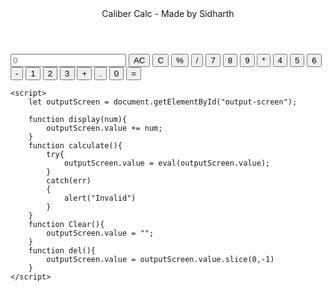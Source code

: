 <!DOCTYPE html>
<html lang="en">
<head>
    <meta charset="UTF-8">
    <meta http-equiv="X-UA-Compatible" content="IE=edge">
    <meta name="viewport" content="width=device-width, initial-scale=1.0">
    <link rel="stylesheet" href="style.css"</link>
    <title>Caliber Calc</title>
    <header class="heading">Caliber Calc - Made by Sidharth</header>
</head>
<body>
    <div class="container">
        <div class="calculator">
            <input type="text" placeholder="0" id="output-screen">
            <button onclick="Clear()">AC</button>
            <button onclick="del()">C</button>
            <button onclick="display('%')">%</button>
            <button onclick="display('/')">/</button>
            <button onclick="display('7')">7</button>
            <button onclick="display('8')">8</button>
            <button onclick="display('9')">9</button>
            <button onclick="display('*')">*</button>
            <button onclick="display('4')">4</button>
            <button onclick="display('5')">5</button>
            <button onclick="display('6')">6</button>
            <button onclick="display('-')">-</button>
            <button onclick="display('1')">1</button>
            <button onclick="display('2')">2</button>
            <button onclick="display('3')">3</button>
            <button onclick="display('+')">+</button>
            <button onclick="display('.')">.</button>
            <button onclick="display('0')">0</button>
            <button onclick="calculate()" class="equal">=</button>
        </div>
    </div>

    <script>
        let outputScreen = document.getElementById("output-screen");

        function display(num){
            outputScreen.value += num;
        }
        function calculate(){
            try{
                outputScreen.value = eval(outputScreen.value);
            }
            catch(err)
            {
                alert("Invalid")
            }
        }
        function Clear(){
            outputScreen.value = "";
        }
        function del(){
            outputScreen.value = outputScreen.value.slice(0,-1)
        }
    </script>
</body>
</html>
